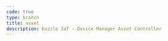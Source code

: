 ```yaml
---
code: true
type: branch
title: asset
description: Kuzzle IoT - Device Manager Asset Controller
---
```

